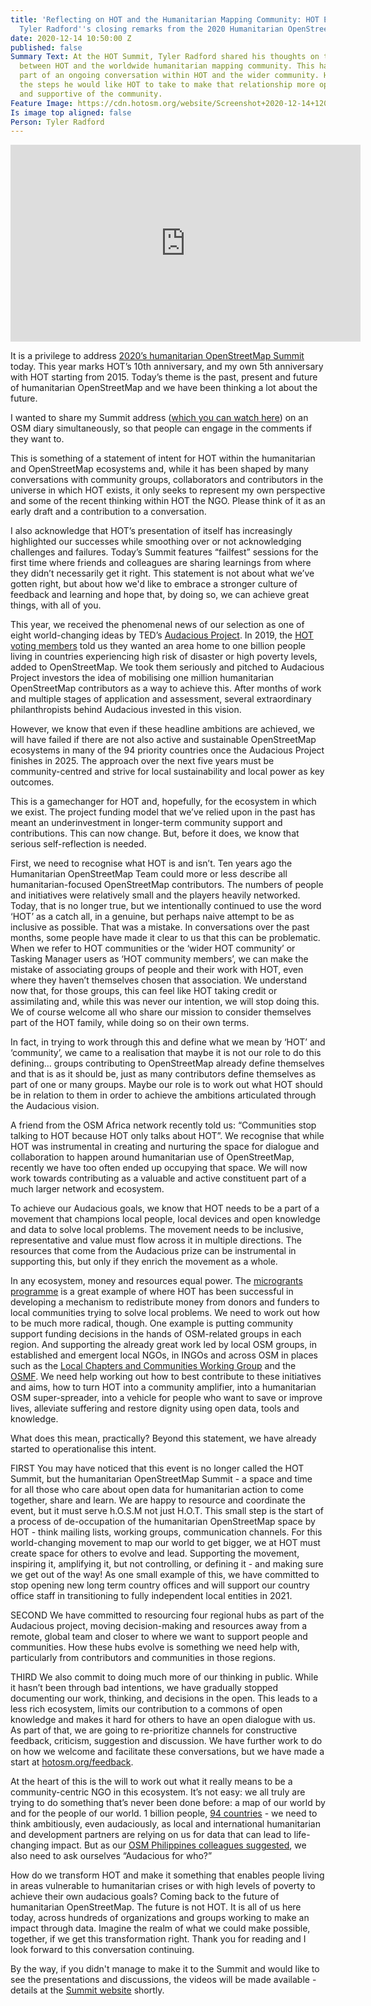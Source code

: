 ```yaml
---
title: 'Reflecting on HOT and the Humanitarian Mapping Community: HOT Executive Director
  Tyler Radford''s closing remarks from the 2020 Humanitarian OpenStreetMap Summit'
date: 2020-12-14 10:50:00 Z
published: false
Summary Text: At the HOT Summit, Tyler Radford shared his thoughts on the relationship
  between HOT and the worldwide humanitarian mapping community. This has come as a
  part of an ongoing conversation within HOT and the wider community. He outlined
  the steps he would like HOT to take to make that relationship more open, transparent,
  and supportive of the community.
Feature Image: https://cdn.hotosm.org/website/Screenshot+2020-12-14+120152.jpg
Is image top aligned: false
Person: Tyler Radford
---
```


<iframe width="560" height="315" src="https://www.youtube.com/embed/82I86a-JZTI" frameborder="0" allow="accelerometer; autoplay; clipboard-write; encrypted-media; gyroscope; picture-in-picture" allowfullscreen></iframe>

It is a privilege to address [2020’s humanitarian OpenStreetMap Summit](https://summit2020.hotosm.org/) today. This year marks HOT’s 10th anniversary, and my own 5th anniversary with HOT starting from 2015. Today’s theme is the past, present and future of humanitarian OpenStreetMap and we have been thinking a lot about the future. 

I wanted to share my Summit address ([which you can watch here](https://www.youtube.com/watch?v=82I86a-JZTI)) on an OSM diary simultaneously, so that people can engage in the comments if they want to. 

This is something of a statement of intent for HOT within the humanitarian and OpenStreetMap ecosystems and, while it has been shaped by many conversations with community groups, collaborators and contributors in the universe in which HOT exists, it only seeks to represent my own perspective and some of the recent thinking within HOT the NGO. Please think of it as an early draft and a contribution to a conversation.

I also acknowledge that HOT’s presentation of itself has increasingly highlighted our successes while smoothing over or not acknowledging challenges and failures. Today’s Summit features “failfest” sessions for the first time where friends and colleagues are sharing learnings from where they didn’t necessarily get it right. This statement is not about what we’ve gotten right, but about how we'd like to embrace a stronger culture of feedback and learning and hope that, by doing so, we can achieve great things, with all of you.

This year, we received the phenomenal news of our selection as one of eight world-changing ideas by TED’s [Audacious Project](https://www.hotosm.org/projects/audacious/). In 2019, the [HOT voting members](https://www.hotosm.org/voting-members) told us they wanted an area home to one billion people living in countries experiencing high risk of disaster or high poverty levels, added to OpenStreetMap. We took them seriously and pitched to Audacious Project investors the idea of mobilising one million humanitarian OpenStreetMap contributors as a way to achieve this. After months of work and multiple stages of application and assessment, several extraordinary philanthropists behind Audacious invested in this vision.

However, we know that even if these headline ambitions are achieved, we will have failed if there are not also active and sustainable OpenStreetMap ecosystems in many of the 94 priority countries once the Audacious Project finishes in 2025. The approach over the next five years must be community-centred and strive for local sustainability and local power as key outcomes.

This is a gamechanger for HOT and, hopefully, for the ecosystem in which we exist. The project funding model that we’ve relied upon in the past has meant an underinvestment in longer-term community support and contributions. This can now change. But, before it does, we know that serious self-reflection is needed. 

First, we need to recognise what HOT is and isn’t. Ten years ago the Humanitarian OpenStreetMap Team could more or less describe all humanitarian-focused OpenStreetMap contributors. The numbers of people and initiatives were relatively small and the players heavily networked. Today, that is no longer true, but we intentionally continued to use the word ‘HOT’ as a catch all, in a genuine, but perhaps naive attempt to be as inclusive as possible. That was a mistake. In conversations over the past months, some people have made it clear to us that this can be problematic. When we refer to HOT communities or the ‘wider HOT community’ or Tasking Manager users as ‘HOT community members’, we can make the mistake of associating groups of people and their work with HOT, even where they haven’t themselves chosen that association. We understand now that, for those groups, this can feel like HOT taking credit or assimilating and, while this was never our intention, we will stop doing this. We of course welcome all who share our mission to consider themselves part of the HOT family, while doing so on their own terms.

In fact, in trying to work through this and define what we mean by ‘HOT’ and ‘community’, we came to a realisation that maybe it is not our role to do this defining… groups contributing to OpenStreetMap already define themselves and that is as it should be, just as many contributors define themselves as part of one or many groups. Maybe our role is to work out what HOT should be in relation to them in order to achieve the ambitions articulated through the Audacious vision. 

A friend from the OSM Africa network recently told us: “Communities stop talking to HOT because HOT only talks about HOT”. We recognise that while HOT was instrumental in creating and nurturing the space for dialogue and collaboration to happen around humanitarian use of OpenStreetMap, recently we have too often ended up occupying that space. We will now work towards contributing as a valuable and active constituent part of a much larger network and ecosystem. 

To achieve our Audacious goals, we know that HOT needs to be a part of a movement that champions local people, local devices and open knowledge and data to solve local problems. The movement needs to be inclusive, representative and value must flow across it in multiple directions. The resources that come from the Audacious prize can be instrumental in supporting this, but only if they enrich the movement as a whole. 

In any ecosystem, money and resources equal power. The [microgrants programme](https://www.hotosm.org/projects/microgrants_and_community_development) is a great example of where HOT has been successful in developing a mechanism to redistribute money from donors and funders to local communities trying to solve local problems. We need to work out how to be much more radical, though. One example is putting community support funding decisions in the hands of OSM-related groups in each region. And supporting the already great work led by local OSM groups, in established and emergent local NGOs, in INGOs and across OSM in places such as the [Local Chapters and Communities Working Group](https://wiki.osmfoundation.org/wiki/Local_Chapters_and_Communities_Working_Group) and the [OSMF](https://wiki.osmfoundation.org/wiki/Main_Page). We need help working out how to best contribute to these initiatives and aims, how to turn HOT into a community amplifier, into a humanitarian OSM super-spreader, into a vehicle for people who want to save or improve lives, alleviate suffering and restore dignity using open data, tools and knowledge.

What does this mean, practically? Beyond this statement, we have already started to operationalise this intent. 

FIRST
You may have noticed that this event is no longer called the HOT Summit, but the humanitarian OpenStreetMap Summit - a space and time for all those who care about open data for humanitarian action to come together, share and learn. We are happy to resource and coordinate the event, but it must serve h.O.S.M not just H.O.T. This small step is the start of a process of de-occupation of the humanitarian OpenStreetMap space by HOT - think mailing lists, working groups, communication channels. For this world-changing movement to map our world to get bigger, we at HOT must create space for others to evolve and lead. Supporting the movement, inspiring it, amplifying it, but not controlling, or defining it - and making sure we get out of the way! As one small example of this, we have committed to stop opening new long term country offices and will support our country office staff in transitioning to fully independent local entities in 2021.

SECOND
We have committed to resourcing four regional hubs as part of the Audacious project, moving decision-making and resources away from a remote, global team and closer to where we want to support people and communities. How these hubs evolve is something we need help with, particularly from contributors and communities in those regions. 

THIRD
We also commit to doing much more of our thinking in public. While it hasn’t been through bad intentions, we have gradually stopped documenting our work, thinking, and decisions in the open. This leads to a less rich ecosystem, limits our contribution to a commons of open knowledge and makes it hard for others to have an open dialogue with us. As part of that, we are going to re-prioritize channels for constructive feedback, criticism, suggestion and discussion. We have further work to do on how we welcome and facilitate these conversations, but we have made a start at [hotosm.org/feedback](https://www.hotosm.org/feedback). 

At the heart of this is the will to work out what it really means to be a community-centric NGO in this ecosystem. It’s not easy: we all truly are trying to do something that’s never been done before: a map of our world by and for the people of our world. 1 billion people, [94 countries](https://www.hotosm.org/updates/four-regions-five-years-94-countries-one-billion-people/) - we need to think ambitiously, even audaciously, as local and international humanitarian and development partners are relying on us for data that can lead to life-changing impact. But as our [OSM Philippines colleagues suggested](https://wiki.openstreetmap.org/w/images/a/aa/A_Call_to_Correct_Narratives_about_Geospatial_Work.pdf), we also need to ask ourselves “Audacious for who?” 

How do we transform HOT and make it something that enables people living in areas vulnerable to humanitarian crises or with high levels of poverty to achieve their own audacious goals? Coming back to the future of humanitarian OpenStreetMap. The future is not HOT. It is all of us here today, across hundreds of organizations and groups working to make an impact through data. Imagine the realm of what we could make possible, together, if we get this transformation right. Thank you for reading and I look forward to this conversation continuing. 

By the way, if you didn't manage to make it to the Summit and would like to see the presentations and discussions, the videos will be made available - details at the [Summit website](https://summit2020.hotosm.org/) shortly.
